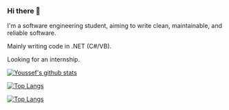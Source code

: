### Hi there 👋

I'm a software engineering student, aiming to write clean, maintainable, and reliable software.

Mainly writing code in .NET (C#/VB).

Looking for an internship.


[![Youssef's github stats](https://github-readme-stats.vercel.app/api?username=Youssef1313&show_icons=true&title_color=fff&icon_color=79ff97&text_color=9f9f9f&bg_color=151515)](https://github.com/Youssef1313)

[![Top Langs](https://github-readme-stats.vercel.app/api/top-langs/?username=Youssef1313&layout=compact&title_color=fff&icon_color=79ff97&text_color=9f9f9f&bg_color=151515)](https://github.com/Youssef1313)

[![Top Langs](https://github-readme-streak-stats.herokuapp.com/?user=Youssef1313&theme=dark)](https://github.com/Youssef1313)



